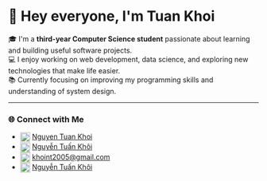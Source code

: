 # 👋 Hey everyone, I'm **Tuan Khoi**

🎓 I'm a **third-year Computer Science student** passionate about learning and building useful software projects.  
💻 I enjoy working on web development, data science, and exploring new technologies that make life easier.  
📚 Currently focusing on improving my programming skills and understanding of system design.

---

### 🌐 Connect with Me

- <img align="center" src="https://cdn.jsdelivr.net/gh/devicons/devicon/icons/linkedin/linkedin-original.svg" width="20"/> [Nguyen Tuan Khoi](https://linkedin.com/in/ntkhoi2005)
- <img align="center" src="https://upload.wikimedia.org/wikipedia/commons/1/1b/Facebook_icon.svg" width="20"/> [Nguyễn Tuấn Khôi](https://facebook.com/ntkhoi2506)
- <img align="center" src="https://ssl.gstatic.com/ui/v1/icons/mail/rfr/gmail.ico" width="20"/> [khoint2005@gmail.com](mailto:khoint2005@gmail.com)
- <img align="center" src="https://upload.wikimedia.org/wikipedia/commons/a/a5/Instagram_icon.png" width="20"/> [Nguyễn Tuấn Khôi](https://instagram.com/ntkhoi2506)

